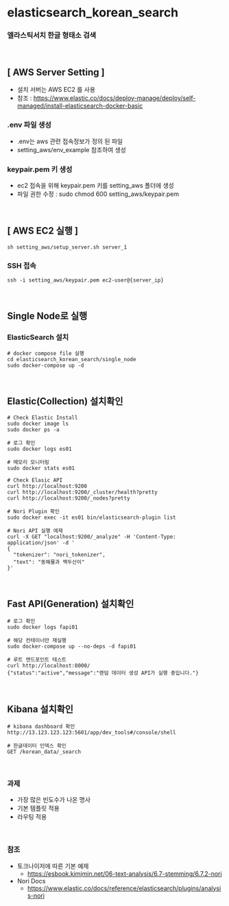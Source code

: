 # elasticsearch_korean_search
### 엘라스틱서치 한글 형태소 검색
<br>

## [ AWS Server Setting ]
- 설치 서버는 AWS EC2  를 사용
- 참조 : https://www.elastic.co/docs/deploy-manage/deploy/self-managed/install-elasticsearch-docker-basic

### .env 파일 생성
- .env는 aws 관련 접속정보가 정의 된 파일
- setting_aws/env_example 참조하여 생성

### keypair.pem 키 생성
- ec2 접속을 위해 keypair.pem 키를 setting_aws 폴더에 생성
- 파일 권한 수정 : sudo chmod 600 setting_aws/keypair.pem
<br>


## [ AWS EC2 실행 ]
```commandline
sh setting_aws/setup_server.sh server_1
```

### SSH 접속
```commandline
ssh -i setting_aws/keypair.pem ec2-user@{server_ip}
```
<br>


## Single Node로 실행
### ElasticSearch 설치
```commandline
# docker compose file 실행
cd elasticsearch_korean_search/single_node
sudo docker-compose up -d
```
<br>


## Elastic(Collection) 설치확인
```commandline
# Check Elastic Install
sudo docker image ls
sudo docker ps -a

# 로그 확인
sudo docker logs es01

# 메모리 모니터링
sudo docker stats es01

# Check Elasic API
curl http://localhost:9200
curl http://localhost:9200/_cluster/health?pretty
curl http://localhost:9200/_nodes?pretty

# Nori Plugin 확인
sudo docker exec -it es01 bin/elasticsearch-plugin list

# Nori API 실행 에제
curl -X GET "localhost:9200/_analyze" -H 'Content-Type: application/json' -d '
{
  "tokenizer": "nori_tokenizer",
  "text": "동해물과 백두산이"
}'
```
<br>

## Fast API(Generation) 설치확인
```
# 로그 확인
sudo docker logs fapi01

# 해당 컨테이너만 재실행
sudo docker-compose up --no-deps -d fapi01

# 루트 엔드포인트 테스트
curl http://localhost:8000/
{"status":"active","message":"랜덤 데이터 생성 API가 실행 중입니다."}
```
<br>

## Kibana 설치확인
```
# kibana dashboard 확인
http://13.123.123.123:5601/app/dev_tools#/console/shell

# 한글데이터 인덱스 확인
GET /korean_data/_search
```
<br>

### 과제
- 가장 많은 빈도수가 나온 명사 
- 기본 템플릿 적용
- 라우팅 적용
<br>


### 참조 
- 토크나이저에 따른 기본 예제 
  - https://esbook.kimjmin.net/06-text-analysis/6.7-stemming/6.7.2-nori
- Nori Docs
  - https://www.elastic.co/docs/reference/elasticsearch/plugins/analysis-nori